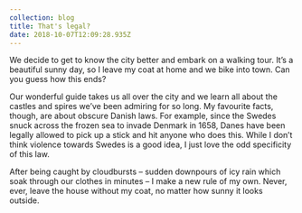 ```yaml
---
collection: blog
title: That's legal?
date: 2018-10-07T12:09:28.935Z
---
```

We decide to get to know the city better and embark on a walking tour. It’s a beautiful sunny day, so I leave my coat at home and we bike into town. Can you guess how this ends?

Our wonderful guide takes us all over the city and we learn all about the castles and spires we’ve been admiring for so long. My favourite facts, though, are about obscure Danish laws. For example, since the Swedes snuck across the frozen sea to invade Denmark in 1658, Danes have been legally allowed to pick up a stick and hit anyone who does this. While I don’t think violence towards Swedes is a good idea, I just love the odd specificity of this law.

After being caught by cloudbursts – sudden downpours of icy rain which soak through our clothes in minutes – I make a new rule of my own. Never, ever, leave the house without my coat, no matter how sunny it looks outside.
